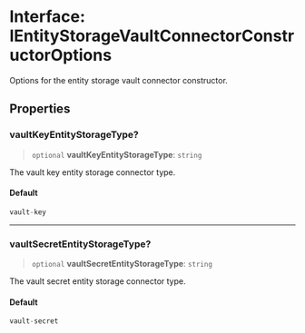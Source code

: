 # Interface: IEntityStorageVaultConnectorConstructorOptions

Options for the entity storage vault connector constructor.

## Properties

### vaultKeyEntityStorageType?

> `optional` **vaultKeyEntityStorageType**: `string`

The vault key entity storage connector type.

#### Default

```ts
vault-key
```

***

### vaultSecretEntityStorageType?

> `optional` **vaultSecretEntityStorageType**: `string`

The vault secret entity storage connector type.

#### Default

```ts
vault-secret
```
